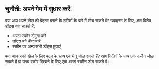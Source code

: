 ## चुनौती: अपने गेम में सुधार करें!

क्या आप अपने खेल को बेहतर बनाने के तरीकों के बारे में सोच सकते हैं? उदाहरण के लिए, आप विशेष डॉट्स बना सकते हैं:

+ अपना स्कोर दोगुना करें
+ डॉट्स को धीमा करें
+ स्क्रीन पर अन्य सभी डॉट्स छुपाएं

क्या आप अपने खेल के लिए बटन के साथ एक मेनू जोड़ सकते हैं? आप निर्देशों के साथ एक स्क्रीन जोड़ सकते हैं या उच्च स्कोर दिखाने के लिए एक अलग स्क्रीन जोड़ सकते हैं।